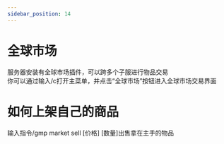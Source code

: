 ```yaml
---
sidebar_position: 14
---
```


# 全球市场

服务器安装有全球市场插件，可以跨多个子服进行物品交易  
你可以通过输入/c打开主菜单，并点击“全球市场”按钮进入全球市场交易界面

# 如何上架自己的商品

输入指令/gmp market sell [价格] [数量]出售拿在主手的物品
